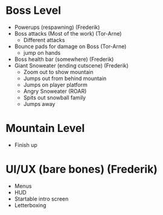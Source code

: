 # Boss Level
- Powerups (respawning) (Frederik)
- Boss attacks (Most of the work) (Tor-Arne)
  - Different attacks
- Bounce pads for damage on Boss (Tor-Arne)
  - jump on hands
- Boss health bar (somewhere) (Frederik)
- Giant Snoweater (ending cutscene) (Frederik)
  - Zoom out to show mountain
  - Jumps out from behind mountain
  - Jumps on player platform
  - Angry Snoweater (ROAR)
  - Spits out snowball family
  - Jumps away
 
# Mountain Level
- Finish up

# UI/UX (bare bones) (Frederik)
- Menus
- HUD
- Startable intro screen
- Letterboxing

